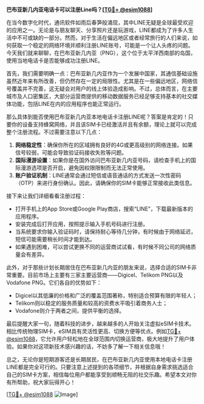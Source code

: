 **巴布亚新几内亚电话卡可以注册Line吗？[[TG💪+ @esim1088](https://t.me/s/esim1088)]**

在当今数字化时代，通讯软件如雨后春笋般涌现，其中LINE无疑是全球最受欢迎的应用之一。无论是与朋友聊天、分享照片还是玩游戏，LINE都成为了许多人生活中不可或缺的一部分。然而，对于生活在偏远地区或者经常旅行的人们来说，如何获取一个稳定的网络环境并顺利注册LINE账号，可能是一个让人头疼的问题。今天我们就来聊聊，在巴布亚新几内亚（PNG），这个位于太平洋西南部的岛国，使用当地电话卡是否能够成功注册LINE。

首先，我们需要明确一点：巴布亚新几内亚作为一个发展中国家，其通信基础设施虽然近年来有所改善，但仍然存在一定的局限性。尤其是在一些偏远地区，网络信号覆盖并不完善，这无疑会对用户的线上体验造成影响。不过，总体而言，在主要城市及人口密集区，大部分运营商提供的移动数据服务已经足够支持基本的社交媒体功能，包括LINE在内的应用程序也能正常运行。

那么具体到能否使用巴布亚新几内亚本地电话卡注册LINE呢？答案是肯定的！只要你的设备支持蜂窝网络，并且该SIM卡已经激活并且有余额，理论上就可以完成整个注册流程。不过需要注意以下几点：

1. **网络稳定性**：确保你所在的区域拥有良好的4G或更高级别的网络连接。如果信号较弱，可能会导致验证码接收失败等问题。
2. **国际漫游设置**：如果你是在国外访问巴布亚新几内亚号码，请检查手机上的国际漫游选项是否开启，避免因权限限制而无法正常使用。
3. **账户验证机制**：LINE通常会通过短信或语音通话的方式发送一次性密码（OTP）来进行身份确认。因此，请确保你的SIM卡能够正常接收此类信息。

接下来让我们详细看看注册过程：
- 打开手机上的App Store或Google Play商店，搜索“LINE”，下载最新版本的应用程序。
- 安装完成后打开应用，按照提示输入手机号码进行注册。
- 当系统要求你输入验证码时，请保持耐心等待几分钟，有时候由于网络延迟，短信可能需要稍长时间才能到达。
- 如果遇到困难，可以尝试更换不同的运营商试试看，有时候不同公司的网络质量会有差异。

此外，对于那些计划长期居住在巴布亚新几内亚的朋友来说，选择合适的SIM卡非常重要。目前市场上主要有三家主要运营商——Digicel、Telikom PNG以及Vodafone PNG。它们各自的优势如下：
- Digicel以其低廉的价格和广泛的覆盖范围著称，特别适合预算有限的年轻人；
- Telikom则以稳定的服务质量和较高的资费水平吸引着商务人士；
- Vodafone则介于两者之间，提供平衡的选择。

最后提醒大家一句，随着科技的进步，越来越多的人开始关注虚拟eSIM卡技术。相比传统物理SIM卡，eSIM具有灵活性更高、切换方便等优点。例如[TG💪+ @esim1088](https://t.me/s/esim1088)，它允许用户轻松地在全球范围内切换运营商，极大地提升了用户体验。如果你对这项新技术感兴趣的话，不妨多了解一下相关信息哦！

总之，无论你是短期游客还是长期居民，在巴布亚新几内亚使用本地电话卡注册LINE都是完全可行的。只要注意上述提到的各项细节，并根据自身需求挑选适合自己的SIM卡方案，相信每位用户都能享受到顺畅无阻的社交乐趣。希望本文对你有所帮助，祝大家玩得开心！

[[TG💪+ @esim1088](https://t.me/s/esim1088) ![Image](https://i.postimg.cc/4NQfJmqS/Snipaste-2025-05-13-00-14-12.png)]